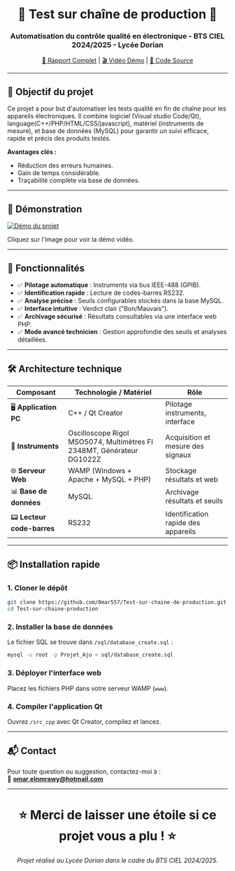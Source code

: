 <p align="center">
<h1 align="center">🔧 Test sur chaîne de production 🔬</h1>
<h3 align="center">Automatisation du contrôle qualité en électronique - BTS CIEL 2024/2025 - Lycée Dorian</h3>
</p>

<p align="center">
<a href="https://github.com/0mar557/Test-sur-chaine-de-production/blob/d68c1dc6264e85869d21461591bceec1b387220e/Projet%20CIEL-IR%202025%20%20%E2%80%93%20El%20nmrawy%20Omar%20-%20Da%20Silva%20Anthony%20-%20Jegatheeswaran%20Jenoush%20%E2%80%93%20Test%20sur%20cha%C3%AEne%20de%20production%20%E2%80%93%20Rapport.pdf">📄 Rapport Complet</a> | <a href="https://youtu.be/8ID-ndiZLLg">🎬 Vidéo Démo</a> | <a href="https://github.com/0mar557/Test-sur-chaine-de-production">📂 Code Source</a>
</p>

---

## 🎯 Objectif du projet

Ce projet a pour but d'automatiser les tests qualité en fin de chaîne pour les appareils électroniques. Il combine logiciel (Visual studio Code/Qt), language(C++/PHP/HTML/CSS/javascript), matériel (instruments de mesure), et base de données (MySQL) pour garantir un suivi efficace, rapide et précis des produits testés.

**Avantages clés :**
- Réduction des erreurs humaines.
- Gain de temps considérable.
- Traçabilité complète via base de données.

---

## 🎥 Démonstration

[![Démo du projet](https://img.youtube.com/vi/8ID-ndiZLLg/maxresdefault.jpg)](https://youtu.be/8ID-ndiZLLg)

Cliquez sur l'image pour voir la démo vidéo.

---

## 🚀 Fonctionnalités

- ✅ **Pilotage automatique** : Instruments via bus IEEE-488 (GPIB).
- ✅ **Identification rapide** : Lecture de codes-barres RS232.
- ✅ **Analyse précise** : Seuils configurables stockés dans la base MySQL.
- ✅ **Interface intuitive** : Verdict clair ("Bon/Mauvais").
- ✅ **Archivage sécurisé** : Résultats consultables via une interface web PHP.
- ✅ **Mode avancé technicien** : Gestion approfondie des seuils et analyses détaillées.

---

## 🛠️ Architecture technique

| Composant              | Technologie / Matériel                                            | Rôle                               |
|------------------------|-------------------------------------------------------------------|------------------------------------|
| 🖥️ **Application PC**   | C++ / Qt Creator                                                  | Pilotage instruments, interface    |
| 📡 **Instruments**       | Oscilloscope Rigol MSO5074, Multimètres FI 2348MT, Générateur DG1022Z | Acquisition et mesure des signaux  |
| 🌐 **Serveur Web**      | WAMP (Windows + Apache + MySQL + PHP)                            | Stockage résultats et web          |
| 📊 **Base de données**  | MySQL                                                             | Archivage résultats et seuils      |
| 📟 **Lecteur code-barres** | RS232                                                             | Identification rapide des appareils|

---

## 📦 Installation rapide

### 1. Cloner le dépôt
```bash
git clone https://github.com/0mar557/Test-sur-chaine-de-production.git
cd Test-sur-chaine-production
```

### 2. Installer la base de données
Le fichier SQL se trouve dans `/sql/database_create.sql` :

```bash
mysql -u root -p Projet_Ajo < sql/database_create.sql
```

### 3. Déployer l'interface web
Placez les fichiers PHP dans votre serveur WAMP (`www`).

### 4. Compiler l'application Qt
Ouvrez `/src_cpp` avec Qt Creator, compilez et lancez.

---

## 📬 Contact

Pour toute question ou suggestion, contactez-moi à :  
📧 **omar.elnmrawy@hotmail.com**

---

<h1 align="center">
⭐ Merci de laisser une étoile si ce projet vous a plu ! ⭐
</h1>

<p align="center">
<em>Projet réalisé au Lycée Dorian dans le cadre du BTS CIEL 2024/2025.</em>
</p>
